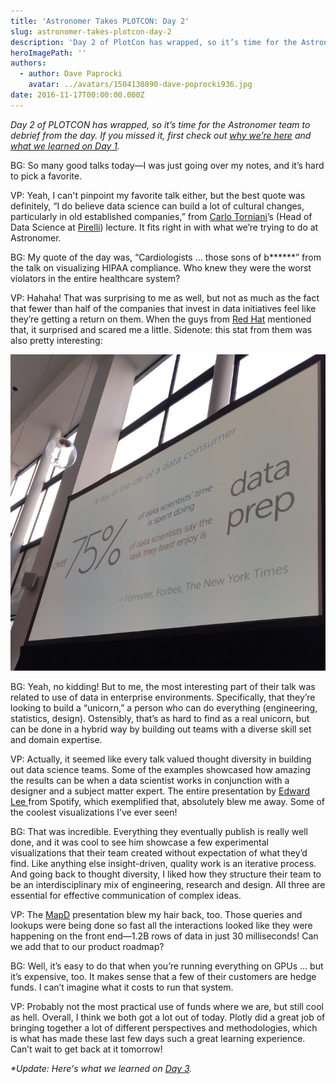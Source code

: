 ```yaml
---
title: 'Astronomer Takes PLOTCON: Day 2'
slug: astronomer-takes-plotcon-day-2
description: 'Day 2 of PlotCon has wrapped, so it’s time for the Astronomer team to debrief from the day. '
heroImagePath: ''
authors:
  - author: Dave Paprocki
    avatar: ../avatars/1504130890-dave-poprocki936.jpg
date: 2016-11-17T00:00:00.000Z
---
```


_Day 2 of PLOTCON&nbsp;has wrapped, so it’s time for the Astronomer team to debrief from the day. If you missed it, first check out [why we’re here](https://www.astronomer.io/blog/astronomer-takes-plotcon) and [what we learned on Day 1](https://www.astronomer.io/blog/astronomer-takes-plotcon-2016-day-1). &nbsp;_

BG: So many good talks today—I was just going over my notes, and it’s hard to pick a favorite.

VP: Yeah, I can't pinpoint my favorite talk either, but the best quote was definitely, “I do believe data science can build a lot of cultural changes, particularly in old established companies,” from [Carlo Torniani](https://twitter.com/carlotorniai)’s (Head of Data Science at [Pirelli](https://www.pirelli.com/global/en-ww/homepage)) lecture. It fits right in with what we’re trying to do at Astronomer.

BG: My quote of the day was, “Cardiologists … those sons of b\*\*\*\*\*\*” from the talk on visualizing HIPAA compliance. Who knew they were the worst violators in the entire healthcare system?

VP: Hahaha! That was surprising to me as well, but not as much&nbsp;as the fact that fewer than half of the companies that invest in data initiatives feel like they’re getting a return on them. When the guys from [Red Hat](https://www.redhat.com/en) mentioned that, it surprised and scared me a little. Sidenote: this stat from them was also pretty interesting:&nbsp;

![slack_for_ios_upload_1024.jpg](./slack_for_ios_upload_1024.jpg)

BG: Yeah, no kidding! But to me, the most&nbsp;interesting part of their talk was related to use of data in enterprise environments. Specifically, that they’re looking to build a “unicorn,” a person who can do everything (engineering, statistics, design). Ostensibly, that’s as hard to find as a real unicorn, but can be done in a hybrid way by building out teams with a diverse skill set and domain expertise.

VP: Actually, it seemed like every talk valued thought diversity in building out data science teams. Some of the examples showcased how amazing the results can be&nbsp;when a data scientist works in conjunction with a designer and a subject matter expert. The entire presentation by [Edward Lee&nbsp;](https://twitter.com/edwrdlee)from Spotify, which exemplified that, absolutely blew me away. Some of the coolest visualizations I’ve ever seen!

BG: That was incredible. Everything they eventually publish is really well done, and it was cool to see him showcase a few experimental visualizations that their team created without expectation of what they’d find. Like anything else insight-driven, quality work is an iterative process. And going back to thought diversity, I liked how they structure their team to be an interdisciplinary mix of engineering, research and design. All three are essential for effective communication of complex ideas.

VP: The [MapD](https://www.mapd.com/) presentation blew my hair back, too. Those queries and lookups were being done so fast all the interactions looked like they were happening on the front end—1.2B rows of data in just 30 milliseconds! Can we add that to our product roadmap?

BG: Well, it’s easy to do that when you’re running everything on GPUs … but it’s expensive, too. It makes sense that a few of their customers are hedge funds. I can’t imagine what it costs to run that system.

VP: Probably not the most practical use of funds where we are, but still cool as hell. Overall, I think we both got a lot out of today. Plotly did a great job of bringing together a lot of different perspectives and methodologies, which is what has made these last few days such a great learning experience. Can’t wait to get back at it tomorrow!

_\*Update: Here's what we learned on&nbsp;[Day 3](https://www.astronomer.io/blog/astronomer-takes-plotcon-day-3)._

